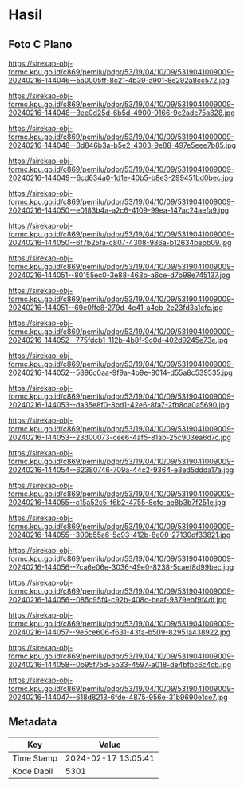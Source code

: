 # Hasil

## Foto C Plano

https://sirekap-obj-formc.kpu.go.id/c869/pemilu/pdpr/53/19/04/10/09/5319041009009-20240216-144046--5a0005ff-8c21-4b39-a901-8e292a8cc572.jpg

https://sirekap-obj-formc.kpu.go.id/c869/pemilu/pdpr/53/19/04/10/09/5319041009009-20240216-144048--3ee0d25d-6b5d-4900-9166-9c2adc75a828.jpg

https://sirekap-obj-formc.kpu.go.id/c869/pemilu/pdpr/53/19/04/10/09/5319041009009-20240216-144048--3d846b3a-b5e2-4303-9e88-497e5eee7b85.jpg

https://sirekap-obj-formc.kpu.go.id/c869/pemilu/pdpr/53/19/04/10/09/5319041009009-20240216-144049--6cd634a0-1d1e-40b5-b8e3-299451bd0bec.jpg

https://sirekap-obj-formc.kpu.go.id/c869/pemilu/pdpr/53/19/04/10/09/5319041009009-20240216-144050--e0183b4a-a2c6-4109-99ea-147ac24aefa9.jpg

https://sirekap-obj-formc.kpu.go.id/c869/pemilu/pdpr/53/19/04/10/09/5319041009009-20240216-144050--6f7b25fa-c807-4308-986a-b12634bebb09.jpg

https://sirekap-obj-formc.kpu.go.id/c869/pemilu/pdpr/53/19/04/10/09/5319041009009-20240216-144051--80155ec0-3e88-463b-a6ce-d7b98e745137.jpg

https://sirekap-obj-formc.kpu.go.id/c869/pemilu/pdpr/53/19/04/10/09/5319041009009-20240216-144051--69e0ffc8-279d-4e41-a4cb-2e23fd3a1cfe.jpg

https://sirekap-obj-formc.kpu.go.id/c869/pemilu/pdpr/53/19/04/10/09/5319041009009-20240216-144052--775fdcb1-112b-4b8f-9c0d-402d9245e73e.jpg

https://sirekap-obj-formc.kpu.go.id/c869/pemilu/pdpr/53/19/04/10/09/5319041009009-20240216-144052--5896c0aa-9f9a-4b9e-8014-d55a8c539535.jpg

https://sirekap-obj-formc.kpu.go.id/c869/pemilu/pdpr/53/19/04/10/09/5319041009009-20240216-144053--da35e8f0-8bd1-42e6-8fa7-2fb8da0a5690.jpg

https://sirekap-obj-formc.kpu.go.id/c869/pemilu/pdpr/53/19/04/10/09/5319041009009-20240216-144053--23d00073-cee6-4af5-81ab-25c903ea6d7c.jpg

https://sirekap-obj-formc.kpu.go.id/c869/pemilu/pdpr/53/19/04/10/09/5319041009009-20240216-144054--62380746-709a-44c2-9364-e3ed5ddda17a.jpg

https://sirekap-obj-formc.kpu.go.id/c869/pemilu/pdpr/53/19/04/10/09/5319041009009-20240216-144055--c15a52c5-f6b2-4755-8cfc-ae8b3b7f251e.jpg

https://sirekap-obj-formc.kpu.go.id/c869/pemilu/pdpr/53/19/04/10/09/5319041009009-20240216-144055--390b55a6-5c93-412b-8e00-27130df33821.jpg

https://sirekap-obj-formc.kpu.go.id/c869/pemilu/pdpr/53/19/04/10/09/5319041009009-20240216-144056--7ca6e06e-3036-49e0-8238-5caef8d99bec.jpg

https://sirekap-obj-formc.kpu.go.id/c869/pemilu/pdpr/53/19/04/10/09/5319041009009-20240216-144056--085c95f4-c92b-408c-beaf-9379ebf9f4df.jpg

https://sirekap-obj-formc.kpu.go.id/c869/pemilu/pdpr/53/19/04/10/09/5319041009009-20240216-144057--9e5ce606-f631-43fa-b509-82951a438922.jpg

https://sirekap-obj-formc.kpu.go.id/c869/pemilu/pdpr/53/19/04/10/09/5319041009009-20240216-144058--0b95f75d-5b33-4597-a018-de4bfbc6c4cb.jpg

https://sirekap-obj-formc.kpu.go.id/c869/pemilu/pdpr/53/19/04/10/09/5319041009009-20240216-144047--618d8213-6fde-4875-956e-31b9690e1ce7.jpg


## Metadata

| Key        | Value               |
| ---------- | ------------------- |
| Time Stamp | 2024-02-17 13:05:41 |
| Kode Dapil | 5301                |



